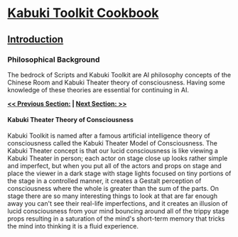 # [Kabuki Toolkit Cookbook](../readme.md)

## [Introduction](../readme.md)

### Philosophical Background

The bedrock of Scripts and Kabuki Toolkit are AI philosophy concepts of the Chinese Room and Kabuki Theater theory of consciousness. Having some knowledge of these theories are essential for continuing in AI.

**[<< Previous Section:](./.md) | [Next Section: >>](./.md)**

#### Kabuki Theater Theory of Consciousness

Kabuki Toolkit is named after a famous artificial intelligence theory of consciousness called the Kabuki Theater Model of Consciousness. The Kabuki Theater concept is that our lucid consciousness is like viewing a Kabuki Theater in person; each actor on stage close up looks rather simple and imperfect, but when you put all of the actors and props on stage and place the viewer in a dark stage with stage lights focused on tiny portions of the stage in a controlled manner, it creates a Gestalt perception of consciousness where the whole is greater than the sum of the parts. On stage there are so many interesting things to look at that are far enough away you can't see their real-life imperfections, and it creates an illusion of lucid consciousness from your mind bouncing around all of the trippy stage props resulting in a saturation of the mind's short-term memory that tricks the mind into thinking it is a fluid experience.
